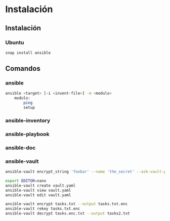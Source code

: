 # Instalación

## Instalación 
### Ubuntu
```bash
snap install ansible
```



## Comandos

### ansible
```bash
ansible <target> [-i <invent-file>] -m <modulo>
    modulo:
        ping
        setup
```

### ansible-inventory

### ansible-playbook

### ansible-doc

### ansible-vault

```bash
ansible-vault encrypt_string 'foobar' --name 'the_secret' --ask-vault-pass

export EDITOR=nano
ansible-vault create vault.yaml
ansible-vault view vault.yaml
ansible-vault edit vault.yaml

ansible-vault encrypt tasks.txt --output tasks.txt.enc
ansible-vault rekey tasks.txt.enc
ansible-vault decrypt tasks.enc.txt --output tasks2.txt
```
